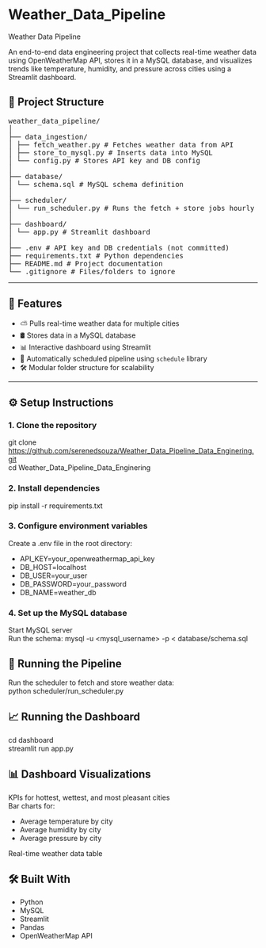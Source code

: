 # Weather_Data_Pipeline

Weather Data Pipeline 

An end-to-end data engineering project that collects real-time weather data using OpenWeatherMap API, stores it in a MySQL database, and visualizes trends like temperature, humidity, and pressure across cities using a Streamlit dashboard.

## 📁 Project Structure
<pre>
weather_data_pipeline/
│
├── data_ingestion/
│ ├── fetch_weather.py # Fetches weather data from API
│ ├── store_to_mysql.py # Inserts data into MySQL
│ └── config.py # Stores API key and DB config
│
├── database/
│ └── schema.sql # MySQL schema definition
│
├── scheduler/
│ └── run_scheduler.py # Runs the fetch + store jobs hourly
│
├── dashboard/
│ └── app.py # Streamlit dashboard
│
├── .env # API key and DB credentials (not committed)
├── requirements.txt # Python dependencies
├── README.md # Project documentation
└── .gitignore # Files/folders to ignore
</pre>

---

## 🚀 Features

- ⛅ Pulls real-time weather data for multiple cities
- 🛢️ Stores data in a MySQL database
- 📊 Interactive dashboard using Streamlit
- 📅 Automatically scheduled pipeline using `schedule` library
- 🛠️ Modular folder structure for scalability

---

## ⚙️ Setup Instructions

### 1. Clone the repository
git clone https://github.com/serenedsouza/Weather_Data_Pipeline_Data_Enginering.git  
cd Weather_Data_Pipeline_Data_Enginering

### 2. Install dependencies
pip install -r requirements.txt

### 3. Configure environment variables
Create a .env file in the root directory:  
- API_KEY=your_openweathermap_api_key  
- DB_HOST=localhost  
- DB_USER=your_user
- DB_PASSWORD=your_password  
- DB_NAME=weather_db  

### 4. Set up the MySQL database
Start MySQL server  
Run the schema: mysql -u <mysql_username> -p < database/schema.sql

## 🔄 Running the Pipeline
Run the scheduler to fetch and store weather data:  
python scheduler/run_scheduler.py

## 📈 Running the Dashboard
cd dashboard  
streamlit run app.py

## 📊 Dashboard Visualizations
KPIs for hottest, wettest, and most pleasant cities  
Bar charts for:
- Average temperature by city
- Average humidity by city
- Average pressure by city

Real-time weather data table

## 🛠️ Built With
- Python
- MySQL
- Streamlit
- Pandas
- OpenWeatherMap API
